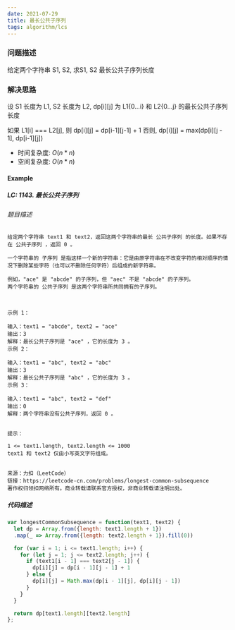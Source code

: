 ```yaml
---
date: 2021-07-29
title: 最长公共子序列
tags: algorithm/lcs
---
```


### 问题描述

给定两个字符串 S1, S2, 求S1, S2 最长公共子序列长度

### 解决思路

设 S1 长度为 L1, S2 长度为 L2, dp[i][j] 为 L1{0...i} 和 L2{0...j} 的最长公共子序列长度

如果 L1[i] === L2[j], 则 dp[i][j] = dp[i-1][j-1] + 1
否则, dp[i][j] = max(dp[i][j - 1], dp[i-1][j])

+ 时间复杂度: $O(n * n)$
+ 空间复杂度: $O(n * n)$

#### Example

##### LC: 1143. 最长公共子序列

###### 题目描述

```
给定两个字符串 text1 和 text2，返回这两个字符串的最长 公共子序列 的长度。如果不存在 公共子序列 ，返回 0 。

一个字符串的 子序列 是指这样一个新的字符串：它是由原字符串在不改变字符的相对顺序的情况下删除某些字符（也可以不删除任何字符）后组成的新字符串。

例如，"ace" 是 "abcde" 的子序列，但 "aec" 不是 "abcde" 的子序列。
两个字符串的 公共子序列 是这两个字符串所共同拥有的子序列。

 

示例 1：

输入：text1 = "abcde", text2 = "ace"
输出：3
解释：最长公共子序列是 "ace" ，它的长度为 3 。
示例 2：

输入：text1 = "abc", text2 = "abc"
输出：3
解释：最长公共子序列是 "abc" ，它的长度为 3 。
示例 3：

输入：text1 = "abc", text2 = "def"
输出：0
解释：两个字符串没有公共子序列，返回 0 。
 

提示：

1 <= text1.length, text2.length <= 1000
text1 和 text2 仅由小写英文字符组成。


来源：力扣（LeetCode）
链接：https://leetcode-cn.com/problems/longest-common-subsequence
著作权归领扣网络所有。商业转载请联系官方授权，非商业转载请注明出处。
```

##### 代码描述

```js
var longestCommonSubsequence = function(text1, text2) {
  let dp = Array.from({length: text1.length + 1})
  .map(_ => Array.from({length: text2.length + 1}).fill(0))

  for (var i = 1; i <= text1.length; i++) {
    for (let j = 1; j <= text2.length; j++) {
      if (text1[i - 1] === text2[j - 1]) {
        dp[i][j] = dp[i - 1][j - 1] + 1
      } else {
        dp[i][j] = Math.max(dp[i - 1][j], dp[i][j - 1])
      }
    }
  }

  return dp[text1.length][text2.length]
};
```

